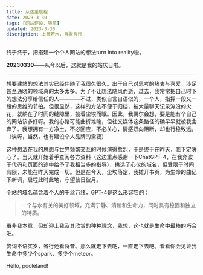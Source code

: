```yaml
---
title: 从这里启程
date: 2023-3-30
tags: [网站建设，随笔]
updated: 2023-3-30
discription: 上善若水，且歌且行
---
```


终于终于，把搭建一个个人网站的想法turn into reality啦。

**20230330**——从今以后，这就是我的站庆日啦。

***

想要建站的想法其实已经伴随了我很久很久。出于自己对思考的热衷与喜爱，涉足甚至通晓的领域真的太多太多。为了不让想法随风而逝，过去，我常常把自己时下的想法分享给信任的人————不过，类似自言自语似的，一个人，指挥一段又一段的思维的节拍。但很显然，这样的方法不便于归档，被大量聊天记录淹没的火花，就躺在了时间的缝隙里，披着尘埃而眠。因此，我偶尔会想，要是能有个自己的网站该多好呀。我的心路可能曲折难喻，但社交媒体这条路径的确早早就被我舍弃了。我想拥有一方净土，不必回应，不必关心，情感双向阻断，却也行稳致远。（诶呀，当然，也有建设个人品牌的需要）

这种想法在我的思想与世界频繁交互的时候演得愈烈，于是终于在昨天，我下定决心了。当天就开始着手查阅各方资料（这边重点感谢一下ChatGPT-4，在我奔波于代码和页面的途中给予了我相当多的指导），挑选了心仪的域名，但受限于时间有限，未能在昨天完成一切。但是在今天，尘埃落定，我摊开书页，为生命的曲记下新词，启程此时此地，守望彼日彼月。

个站的域名蕴含着个人的千丝万绪，GPT-4是这么形容它的：

>一个与水有关的美好领域，充满宁静、清新和生命力，同时具有稳固和独立的特质。

虽非我本意，但却迎上我及其欣赏的种种理念，我想，这也就是生命中最棒的巧合吧。

赘词不语实岁，省行还看将昔。那么就走下去吧，一直走下去吧。看看你会见证我生命中多少个spark、多少个meteor。

Hello, pooleland!